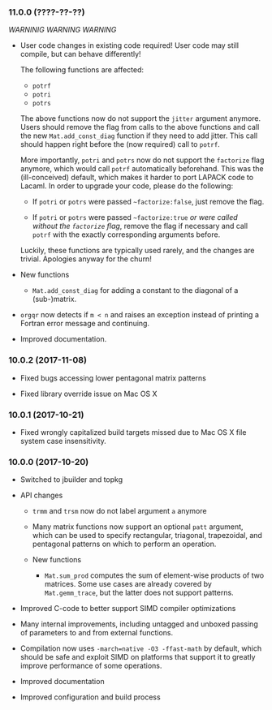 ### 11.0.0 (????-??-??)

  _WARNINIG_ _WARNING_ _WARNING_

  * User code changes in existing code required!  User code may still compile,
    but can behave differently!

    The following functions are affected:

      * `potrf`
      * `potri`
      * `potrs`

    The above functions now do not support the `jitter` argument anymore.
    Users should remove the flag from calls to the above functions and
    call the new `Mat.add_const_diag` function if they need to add jitter.
    This call should happen right before the (now required) call to `potrf`.

    More importantly, `potri` and `potrs` now do not support the `factorize`
    flag anymore, which would call `potrf` automatically beforehand.  This was
    the (ill-conceived) default, which makes it harder to port LAPACK code
    to Lacaml.  In order to upgrade your code, please do the following:

      * If `potri` or `potrs` were passed `~factorize:false`, just remove
        the flag.

      * If `potri` or `potrs` were passed `~factorize:true` _or were called
        without the `factorize` flag_, remove the flag if necessary and call
        `potrf` with the exactly corresponding arguments before.

    Luckily, these functions are typically used rarely, and the changes
    are trivial.  Apologies anyway for the churn!

  * New functions

      * `Mat.add_const_diag` for adding a constant to the diagonal of a
        (sub-)matrix.

  * `orgqr` now detects if `m < n` and raises an exception instead of printing
    a Fortran error message and continuing.

  * Improved documentation.


### 10.0.2 (2017-11-08)

  * Fixed bugs accessing lower pentagonal matrix patterns

  * Fixed library override issue on Mac OS X


### 10.0.1 (2017-10-21)

  * Fixed wrongly capitalized build targets missed due to Mac OS X file
    system case insensitivity.


### 10.0.0 (2017-10-20)

  * Switched to jbuilder and topkg

  * API changes

      * `trmm` and `trsm` now do not label argument `a` anymore

      * Many matrix functions now support an optional `patt` argument,
        which can be used to specify rectangular, triagonal, trapezoidal, and
        pentagonal patterns on which to perform an operation.

      * New functions

        * `Mat.sum_prod` computes the sum of element-wise products of
          two matrices.  Some use cases are already covered by `Mat.gemm_trace`,
          but the latter does not support patterns.

  * Improved C-code to better support SIMD compiler optimizations

  * Many internal improvements, including untagged and unboxed passing of
    parameters to and from external functions.

  * Compilation now uses `-march=native -O3 -ffast-math` by default, which
    should be safe and exploit SIMD on platforms that support it to greatly
    improve performance of some operations.

  * Improved documentation

  * Improved configuration and build process
